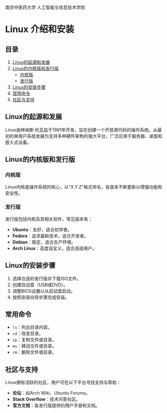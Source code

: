 南京中医药大学 人工智能与信息技术学院

# Linux 介绍和安装  

## 目录  

1. [Linux的起源和发展](#linux的起源和发展)
2. [Linux的内核版和发行版](#linux的内核版和发行版)
   + [内核版](#内核版)  
   + [发行版](#发行版) 
3. [Linux的安装步骤](#linux的安装步骤)  
4. [常用命令](#常用命令)  
5. [社区与支持](#社区与支持)  

## Linux的起源和发展  

Linux由林纳斯·托瓦兹于1991年开发，旨在创建一个开放源代码的操作系统。从最初的单用户系统发展为支持多种硬件架构的强大平台，广泛应用于服务器、桌面和嵌入式设备。  

## Linux的内核版和发行版  

### 内核版  

Linux内核是操作系统的核心，以"X.Y.Z"格式命名，各版本不断更新以增强功能和安全性。  

### 发行版  

发行版包括内核及其相关软件，常见版本有：  

- **Ubuntu**：友好，适合初学者。  
- **Fedora**：追求最新技术，适合开发者。  
- **Debian**：稳定，适合生产环境。  
- **Arch Linux**：高度自定义，适合高级用户。  

## Linux的安装步骤  

1. 选择合适的发行版并下载ISO文件。  
2. 创建启动盘（USB或DVD）。  
3. 调整BIOS设置以从启动盘启动。  
4. 按照安装向导步骤完成安装。  

## 常用命令  

- `ls`：列出目录内容。  
- `cd`：改变目录。  
- `cp`：复制文件或目录。  
- `mv`：移动文件或目录。  
- `rm`：删除文件或目录。  

## 社区与支持  

Linux拥有活跃的社区，用户可在以下平台寻找支持与帮助：  

- **论坛**：如Arch Wiki、Ubuntu Forums。  
- **Stack Overflow**：技术问答社区。  
- **官方文档**：各发行版提供的用户手册和文档。
